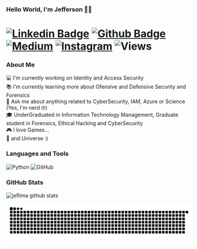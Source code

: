 ### Hello World, I'm Jefferson 🐱‍💻

# [![Linkedin Badge](https://img.shields.io/badge/-LinkedIn-0077B5?style=flat&logo=Linkedin&logoColor=white&link=https://www.linkedin.com/in/jsilvaalveslima/)](https://www.linkedin.com/in/jsilvaalveslima/) [![Github Badge](https://img.shields.io/badge/-Github-242A2D?style=flat&logo=Github&logoColor=white&link=https://github.com/jeflima/)](https://github.com/jeflima/) [![Medium](https://img.shields.io/badge/-medium-242A2D?style=flat&logo=medium&logoColor=white&link=https://jeflima.medium.com)](https://jeflima.medium.com) [![Instagram](https://img.shields.io/badge/-instagram-D42F8A?style=flat&logo=instagram&logoColor=white&link=https://www.instagram.com/thejeflima)](https://www.instagram.com/thejeflima)  <img src="https://komarev.com/ghpvc/?username=jeflima&label=Views" alt="Views">

### About Me
  
💻 I'm currently working on Identity and Access Security<br>
📚 I'm currently learning more about Ofensive and Defensive Security and Forensics<br>
💬 Ask me about anything related to CyberSecurity, IAM, Azure or Science (Yes, I'm nerd :nerd_face:)<br>
🎓 UnderGraduated in Information Technology Management, Graduate student in Forensics, Ethical Hacking and CyberSecurity<br>
🎮 I love Games...<br/>
🌌 and Universe :)
<div align="left">
  
 ### <b>Languages and Tools</b>
  </div>
<p align="left">
<img align="center" alt="Python" width="26px" src="https://github.com/darshanr27/darshanr27/blob/master/Assets/python.png" />
<img align="center" alt="GitHub" width="26px" src="https://github.com/darshanr27/darshanr27/blob/master/Assets/github.png" />

<br />
 
  <!--   Stats -->
### GitHub Stats
![jeflima github stats](https://github-readme-stats.vercel.app/api?username=jeflima&theme=nord&show_icons=true&count_private=true&line_height=20&title_color=FFFFFF&icon_color=FFFFFF&text_color=FFFFFF&bg_color=0D1117)

 ![Snake animation](https://github.com/jeflima/jeflima/blob/output/github-contribution-grid-snake.svg)


